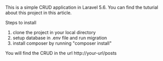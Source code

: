This is a simple CRUD application in Laravel 5.6. You can find the tuturial about this project in this article.

Steps to install
1. clone the project in your local directory
2. setup database in .env file and run migration
3. install composer by running "composer install"

You will find the CRUD in the url http://your-url/posts